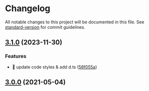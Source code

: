 # Changelog

All notable changes to this project will be documented in this file. See [standard-version](https://github.com/conventional-changelog/standard-version) for commit guidelines.

## [3.1.0](https://github.com/CyberNika/v-contextmenu/compare/v3.0.0...v3.1.0) (2023-11-30)

### Features

* 🎸 update code styles & add d.ts ([58f055a](https://github.com/CyberNika/v-contextmenu/commit/58f055a2422f82b8c21140fe7770082ab024b9c6))

## [3.0.0](https://github.com/CyberNika/v-contextmenu/compare/v2.8.0...v3.0.0) (2021-05-04)
